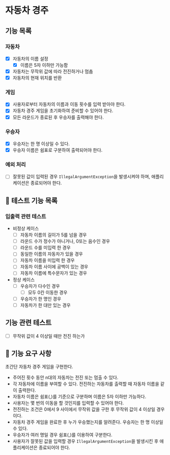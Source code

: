 # 자동차 경주

## 기능 목록

### 자동차
- [x] 자동차의 이름 설정
  - [x] 이름은 5자 이하만 가능함
- [x] 자동차는 무작위 값에 따라 전진하거나 멈춤
- [x] 자동차의 현재 위치를 반환

### 게임
- [x] 사용자로부터 자동차의 이름과 이동 횟수를 입력 받아야 한다.
- [x] 자동차 경주 게임을 초기화하여 준비할 수 있어야 한다.
- [x] 모든 라운드가 종료된 후 우승자를 출력해야 한다.

### 우승자
- [x] 우승자는 한 명 이상일 수 있다.
- [x] 우승자 이름은 쉼표로 구분하여 출력되어야 한다.

### 예외 처리
- [ ] 잘못된 값이 입력된 경우 `IllegalArgumentException`을 발생시켜야 하며, 애플리케이션은 종료되어야 한다.

## 🚀 테스트 기능 목록

### 입출력 관련 테스트
- 비정상 케이스
  - [ ] 자동차 이름의 길이가 5를 넘을 경우
  - [ ] 라운드 수가 정수가 아니거나, 0또는 음수인 경우
  - [ ] 라운드 수를 미입력 한 경우
  - [ ] 동일한 이름의 자동차가 있을 경우
  - [ ] 자동차 이름을 미입력 한 경우
  - [ ] 자동차 이름 사이에 공백이 있는 경우
  - [ ] 자동차 이름에 특수문자가 있는 경우
- 정상 케이스
  - [ ] 우승자가 다수인 경우
    - [ ] 모두 0칸 이동한 경우
  - [ ] 우승자가 한 명인 경우
  - [ ] 자동차가 한 대만 있는 경우

## 기능 관련 테스트
- [ ] 무작위 값이 4 이상일 때만 전진 하는가


## 🚀 기능 요구 사항

초간단 자동차 경주 게임을 구현한다.

- 주어진 횟수 동안 n대의 자동차는 전진 또는 멈출 수 있다.
- 각 자동차에 이름을 부여할 수 있다. 전진하는 자동차를 출력할 때 자동차 이름을 같이 출력한다.
- 자동차 이름은 쉼표(,)를 기준으로 구분하며 이름은 5자 이하만 가능하다.
- 사용자는 몇 번의 이동을 할 것인지를 입력할 수 있어야 한다.
- 전진하는 조건은 0에서 9 사이에서 무작위 값을 구한 후 무작위 값이 4 이상일 경우이다.
- 자동차 경주 게임을 완료한 후 누가 우승했는지를 알려준다. 우승자는 한 명 이상일 수 있다.
- 우승자가 여러 명일 경우 쉼표(,)를 이용하여 구분한다.
- 사용자가 잘못된 값을 입력할 경우 `IllegalArgumentException`을 발생시킨 후 애플리케이션은 종료되어야 한다.
